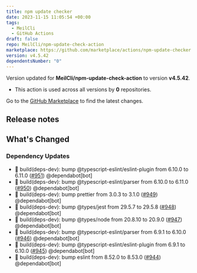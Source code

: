 ```yaml
---
title: npm update checker
date: 2023-11-15 11:05:54 +00:00
tags:
  - MeilCli
  - GitHub Actions
draft: false
repo: MeilCli/npm-update-check-action
marketplace: https://github.com/marketplace/actions/npm-update-checker
version: v4.5.42
dependentsNumber: "0"
---
```



Version updated for **MeilCli/npm-update-check-action** to version **v4.5.42**.
- This action is used across all versions by **0** repositories.

Go to the [GitHub Marketplace](https://github.com/marketplace/actions/npm-update-checker) to find the latest changes.

## Release notes

## What's Changed
### Dependency Updates
- :green_book: build(deps-dev): bump @typescript-eslint/eslint-plugin from 6.10.0 to 6.11.0 ([#951](https://github.com/MeilCli/npm-update-check-action/pull/951)) @dependabot[bot]
- :green_book: build(deps-dev): bump @typescript-eslint/parser from 6.10.0 to 6.11.0 ([#950](https://github.com/MeilCli/npm-update-check-action/pull/950)) @dependabot[bot]
- :green_book: build(deps-dev): bump prettier from 3.0.3 to 3.1.0 ([#949](https://github.com/MeilCli/npm-update-check-action/pull/949)) @dependabot[bot]
- :green_book: build(deps-dev): bump @types/jest from 29.5.7 to 29.5.8 ([#948](https://github.com/MeilCli/npm-update-check-action/pull/948)) @dependabot[bot]
- :green_book: build(deps-dev): bump @types/node from 20.8.10 to 20.9.0 ([#947](https://github.com/MeilCli/npm-update-check-action/pull/947)) @dependabot[bot]
- :green_book: build(deps-dev): bump @typescript-eslint/parser from 6.9.1 to 6.10.0 ([#946](https://github.com/MeilCli/npm-update-check-action/pull/946)) @dependabot[bot]
- :green_book: build(deps-dev): bump @typescript-eslint/eslint-plugin from 6.9.1 to 6.10.0 ([#945](https://github.com/MeilCli/npm-update-check-action/pull/945)) @dependabot[bot]
- :green_book: build(deps-dev): bump eslint from 8.52.0 to 8.53.0 ([#944](https://github.com/MeilCli/npm-update-check-action/pull/944)) @dependabot[bot]
